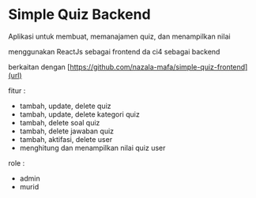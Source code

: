 # Simple Quiz Backend
Aplikasi untuk membuat, memanajamen quiz, dan menampilkan nilai

menggunakan ReactJs sebagai frontend da ci4 sebagai backend

berkaitan dengan [https://github.com/nazala-mafa/simple-quiz-frontend](url)

fitur : 
  - tambah, update, delete quiz
  - tambah, update, delete kategori quiz
  - tambah, delete soal quiz
  - tambah, delete jawaban quiz
  - tambah, aktifasi, delete user
  - menghitung dan menampilkan nilai quiz user

role :
  - admin
  - murid
